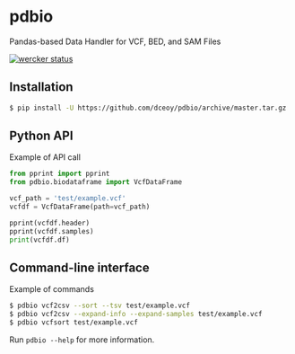 pdbio
=====

Pandas-based Data Handler for VCF, BED, and SAM Files

[![wercker status](https://app.wercker.com/status/fe5472a8f890edd3169e7bae5b648bac/s/master "wercker status")](https://app.wercker.com/project/byKey/fe5472a8f890edd3169e7bae5b648bac)

Installation
------------

```sh
$ pip install -U https://github.com/dceoy/pdbio/archive/master.tar.gz
```

Python API
----------

Example of API call

```py
from pprint import pprint
from pdbio.biodataframe import VcfDataFrame

vcf_path = 'test/example.vcf'
vcfdf = VcfDataFrame(path=vcf_path)

pprint(vcfdf.header)
pprint(vcfdf.samples)
print(vcfdf.df)
```

Command-line interface
----------------------

Example of commands

```sh
$ pdbio vcf2csv --sort --tsv test/example.vcf
$ pdbio vcf2csv --expand-info --expand-samples test/example.vcf
$ pdbio vcfsort test/example.vcf
```

Run `pdbio --help` for more information.
